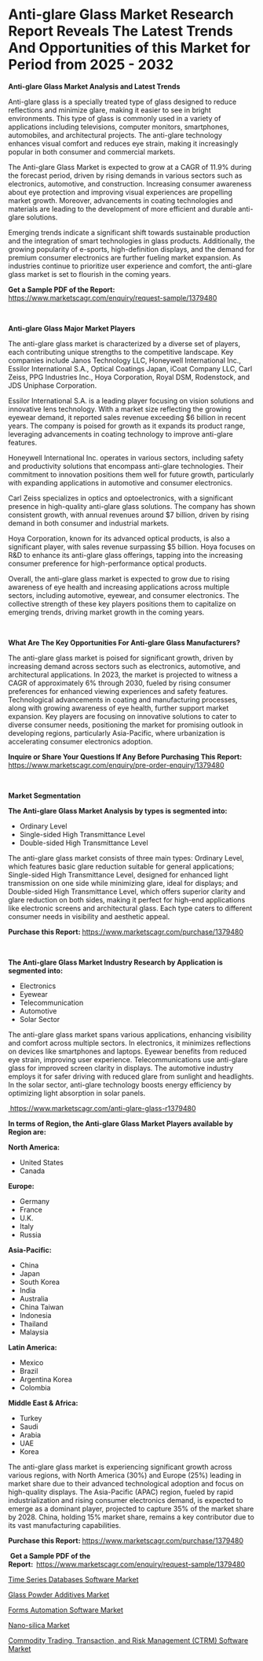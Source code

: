 <p><h1>Anti-glare Glass Market Research Report Reveals The Latest Trends And Opportunities of this Market for Period from 2025 - 2032</h1></p><p><strong>Anti-glare Glass Market Analysis and Latest Trends</strong></p>
<p><p>Anti-glare glass is a specially treated type of glass designed to reduce reflections and minimize glare, making it easier to see in bright environments. This type of glass is commonly used in a variety of applications including televisions, computer monitors, smartphones, automobiles, and architectural projects. The anti-glare technology enhances visual comfort and reduces eye strain, making it increasingly popular in both consumer and commercial markets.</p><p>The Anti-glare Glass Market is expected to grow at a CAGR of 11.9% during the forecast period, driven by rising demands in various sectors such as electronics, automotive, and construction. Increasing consumer awareness about eye protection and improving visual experiences are propelling market growth. Moreover, advancements in coating technologies and materials are leading to the development of more efficient and durable anti-glare solutions.</p><p>Emerging trends indicate a significant shift towards sustainable production and the integration of smart technologies in glass products. Additionally, the growing popularity of e-sports, high-definition displays, and the demand for premium consumer electronics are further fueling market expansion. As industries continue to prioritize user experience and comfort, the anti-glare glass market is set to flourish in the coming years.</p></p>
<p><strong>Get a Sample PDF of the Report:&nbsp;</strong> <a href="https://www.marketscagr.com/enquiry/request-sample/1379480?utm_campaign=1920&utm_medium=2&utm_source=Github&utm_content=ia&utm_term=02022025&utm_id=anti-glare-glass">https://www.marketscagr.com/enquiry/request-sample/1379480</a></p>
<p>&nbsp;</p>
<p><strong>Anti-glare Glass Major Market Players</strong></p>
<p><p>The anti-glare glass market is characterized by a diverse set of players, each contributing unique strengths to the competitive landscape. Key companies include Janos Technology LLC, Honeywell International Inc., Essilor International S.A., Optical Coatings Japan, iCoat Company LLC, Carl Zeiss, PPG Industries Inc., Hoya Corporation, Royal DSM, Rodenstock, and JDS Uniphase Corporation. </p><p>Essilor International S.A. is a leading player focusing on vision solutions and innovative lens technology. With a market size reflecting the growing eyewear demand, it reported sales revenue exceeding $6 billion in recent years. The company is poised for growth as it expands its product range, leveraging advancements in coating technology to improve anti-glare features.</p><p>Honeywell International Inc. operates in various sectors, including safety and productivity solutions that encompass anti-glare technologies. Their commitment to innovation positions them well for future growth, particularly with expanding applications in automotive and consumer electronics.</p><p>Carl Zeiss specializes in optics and optoelectronics, with a significant presence in high-quality anti-glare glass solutions. The company has shown consistent growth, with annual revenues around $7 billion, driven by rising demand in both consumer and industrial markets.</p><p>Hoya Corporation, known for its advanced optical products, is also a significant player, with sales revenue surpassing $5 billion. Hoya focuses on R&D to enhance its anti-glare glass offerings, tapping into the increasing consumer preference for high-performance optical products.</p><p>Overall, the anti-glare glass market is expected to grow due to rising awareness of eye health and increasing applications across multiple sectors, including automotive, eyewear, and consumer electronics. The collective strength of these key players positions them to capitalize on emerging trends, driving market growth in the coming years.</p></p>
<p>&nbsp;</p>
<p><strong>What Are The Key Opportunities For Anti-glare Glass Manufacturers?</strong></p>
<p><p>The anti-glare glass market is poised for significant growth, driven by increasing demand across sectors such as electronics, automotive, and architectural applications. In 2023, the market is projected to witness a CAGR of approximately 6% through 2030, fueled by rising consumer preferences for enhanced viewing experiences and safety features. Technological advancements in coating and manufacturing processes, along with growing awareness of eye health, further support market expansion. Key players are focusing on innovative solutions to cater to diverse consumer needs, positioning the market for promising outlook in developing regions, particularly Asia-Pacific, where urbanization is accelerating consumer electronics adoption.</p></p>
<p><strong>Inquire or Share Your Questions If Any Before Purchasing This Report:</strong> <a href="https://www.marketscagr.com/enquiry/pre-order-enquiry/1379480?utm_campaign=1920&utm_medium=2&utm_source=Github&utm_content=ia&utm_term=02022025&utm_id=anti-glare-glass">https://www.marketscagr.com/enquiry/pre-order-enquiry/1379480</a></p>
<p>&nbsp;</p>
<p><strong>Market Segmentation</strong></p>
<p><strong>The Anti-glare Glass Market Analysis by types is segmented into:</strong></p>
<p><ul><li>Ordinary Level</li><li>Single-sided High Transmittance Level</li><li>Double-sided High Transmittance Level</li></ul></p>
<p><p>The anti-glare glass market consists of three main types: Ordinary Level, which features basic glare reduction suitable for general applications; Single-sided High Transmittance Level, designed for enhanced light transmission on one side while minimizing glare, ideal for displays; and Double-sided High Transmittance Level, which offers superior clarity and glare reduction on both sides, making it perfect for high-end applications like electronic screens and architectural glass. Each type caters to different consumer needs in visibility and aesthetic appeal.</p></p>
<p><strong>Purchase this Report:&nbsp;</strong><a href="https://www.marketscagr.com/purchase/1379480?utm_campaign=1920&utm_medium=2&utm_source=Github&utm_content=ia&utm_term=02022025&utm_id=anti-glare-glass">https://www.marketscagr.com/purchase/1379480</a></p>
<p>&nbsp;</p>
<p><strong>The Anti-glare Glass Market Industry Research by Application is segmented into:</strong></p>
<p><ul><li>Electronics</li><li>Eyewear</li><li>Telecommunication</li><li>Automotive</li><li>Solar Sector</li></ul></p>
<p><p>The anti-glare glass market spans various applications, enhancing visibility and comfort across multiple sectors. In electronics, it minimizes reflections on devices like smartphones and laptops. Eyewear benefits from reduced eye strain, improving user experience. Telecommunications use anti-glare glass for improved screen clarity in displays. The automotive industry employs it for safer driving with reduced glare from sunlight and headlights. In the solar sector, anti-glare technology boosts energy efficiency by optimizing light absorption in solar panels.</p></p>
<p><a href="https://www.marketscagr.com/anti-glare-glass-r1379480?utm_campaign=1920&utm_medium=2&utm_source=Github&utm_content=ia&utm_term=02022025&utm_id=anti-glare-glass">&nbsp;https://www.marketscagr.com/anti-glare-glass-r1379480</a></p>
<p><strong>In terms of Region, the Anti-glare Glass Market Players available by Region are:</strong></p>
<p>
    <p> <strong> North America: </strong>
        <ul>
            <li>United States</li>
            <li>Canada</li>
        </ul>
        </p> 
    <p> <strong> Europe: </strong>
        <ul>
            <li>Germany</li>
            <li>France</li>
            <li>U.K.</li>
            <li>Italy</li>
            <li>Russia</li>
        </ul>
        </p> 
    <p> <strong> Asia-Pacific: </strong>
        <ul>
            <li>China</li>
            <li>Japan</li>
            <li>South Korea</li>
            <li>India</li>
            <li>Australia</li>
            <li>China Taiwan</li>
            <li>Indonesia</li>
            <li>Thailand</li>
            <li>Malaysia</li>
        </ul>
        </p> 
    <p> <strong> Latin America: </strong>
        <ul>
            <li>Mexico</li>
            <li>Brazil</li>
            <li>Argentina Korea</li>
            <li>Colombia</li>
        </ul>
        </p> 
    <p> <strong> Middle East & Africa: </strong>
        <ul>
            <li>Turkey</li>
            <li>Saudi</li>
            <li>Arabia</li>
            <li>UAE</li>
            <li>Korea</li>
        </ul>
    </p>
    </p>
<p><p>The anti-glare glass market is experiencing significant growth across various regions, with North America (30%) and Europe (25%) leading in market share due to their advanced technological adoption and focus on high-quality displays. The Asia-Pacific (APAC) region, fueled by rapid industrialization and rising consumer electronics demand, is expected to emerge as a dominant player, projected to capture 35% of the market share by 2028. China, holding 15% market share, remains a key contributor due to its vast manufacturing capabilities.</p></p>
<p><strong>Purchase this Report: </strong><a href="https://www.marketscagr.com/purchase/1379480?utm_campaign=1920&utm_medium=2&utm_source=Github&utm_content=ia&utm_term=02022025&utm_id=anti-glare-glass">https://www.marketscagr.com/purchase/1379480</a></p>
<p>&nbsp;<strong>Get a Sample PDF of the Report:&nbsp;&nbsp;</strong><a href="https://www.marketscagr.com/enquiry/request-sample/1379480?utm_campaign=1920&utm_medium=2&utm_source=Github&utm_content=ia&utm_term=02022025&utm_id=anti-glare-glass">https://www.marketscagr.com/enquiry/request-sample/1379480</a></p>
<p><strong></strong></p>
<p><p><a href="https://www.linkedin.com/pulse/insightful-time-series-databases-software-market-report-2025-2032-1kdme?utm_campaign=1920&utm_medium=2&utm_source=Github&utm_content=ia&utm_term=02022025&utm_id=anti-glare-glass">Time Series Databases Software Market</a></p><p><a href="https://github.com/JakirUddin511/Market-Research-Report-List-1/blob/main/glass-powder-additives-market.md?utm_campaign=1920&utm_medium=2&utm_source=Github&utm_content=ia&utm_term=02022025&utm_id=anti-glare-glass">Glass Powder Additives Market</a></p><p><a href="https://www.linkedin.com/pulse/forms-automation-software-market-growth-overview-industry-6cshe?utm_campaign=1920&utm_medium=2&utm_source=Github&utm_content=ia&utm_term=02022025&utm_id=anti-glare-glass">Forms Automation Software Market</a></p><p><a href="https://github.com/ChiragRP21/Market-Research-Report-List-7/blob/main/nano-silica-market.md?utm_campaign=1920&utm_medium=2&utm_source=Github&utm_content=ia&utm_term=02022025&utm_id=anti-glare-glass">Nano-silica Market</a></p><p><a href="https://www.linkedin.com/pulse/market-expansion-insights-commodity-trading-transaction-wrgqc?utm_campaign=1920&utm_medium=2&utm_source=Github&utm_content=ia&utm_term=02022025&utm_id=anti-glare-glass">Commodity Trading, Transaction, and Risk Management (CTRM) Software Market</a></p></p>